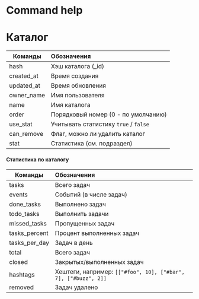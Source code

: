 # Command help
# Каталог

|  Команды            |  Обозначения                                                     |
|---------------------|:-----------------------------------------------------------------|
|  hash               |  Хэш каталога (_id)                                              |                         
|  created_at         |  Время создания                                                  |
|  updated_at         |  Время обновления                                                |
|  owner_name         |  Имя пользователя                                                |
|  name               |  Имя каталога                                                    |
|  order              |  Порядковый номер (0 - по умолчанию)                             |
|  use_stat           |  Учитывать статистику `true` / `false`                           |
|  can_remove         |  Флаг, можно ли удалить каталог                                  | 
|  stat               |  Статистика (см. подраздел)                                      |
#### Статистика по каталогу
|  Команды            |  Обозначения                                                     | 
|---------------------|:-----------------------------------------------------------------|
|  tasks              |  Всего задач                                                     |
|  events             |  Событий (в числе задач)                                         |
|  done_tasks         |  Выполнено задач                                                 |  
|  todo_tasks         |  Выполнить задачи                                                |
|  missed_tasks       |  Пропущенных задач                                               |
|  tasks_percent      |  Процент выполненных задач                                       |
|  tasks_per_day      |  Задач в день                                                    |
|  total              |  Всего задач                                                     |
|  closed             |  Закрытых/выполненных задач                                      |
|  hashtags           |  Хештеги, например: `[["#foo", 10], ["#bar", 7], ["#buzz", 2]]`  |
|  removed            |  Задач удалено                                                   |
